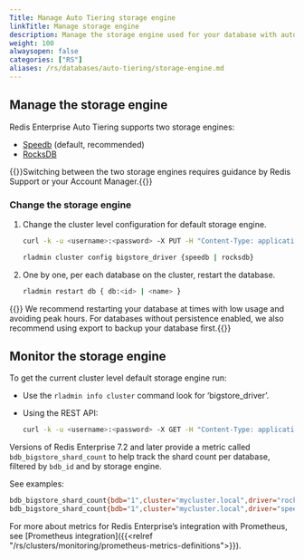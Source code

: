 ```yaml
---
Title: Manage Auto Tiering storage engine
linkTitle: Manage storage engine
description: Manage the storage engine used for your database with auto tiering enabled. 
weight: 100
alwaysopen: false
categories: ["RS"]
aliases: /rs/databases/auto-tiering/storage-engine.md
---
```


## Manage the storage engine

Redis Enterprise Auto Tiering supports two storage engines:

* [Speedb](https://www.speedb.io/) (default, recommended)
* [RocksDB](https://rocksdb.org/)

{{<note>}}Switching between the two storage engines requires guidance by Redis Support or your Account Manager.{{</note>}}

### Change the storage engine

1. Change the cluster level configuration for default storage engine.
     ``` sh
     curl -k -u <username>:<password> -X PUT -H "Content-Type: application/json" -d '{"bigstore_driver":"speedb"}' https://localhost:9443/v1/cluster
     ```

     ```sh
     rladmin cluster config bigstore_driver {speedb | rocksdb}
     ```

1. One by one, per each database on the cluster, restart the database.

     ```sh
     rladmin restart db { db:<id> | <name> }
     ```

{{<note>}} We recommend restarting your database at times with low usage and avoiding peak hours. For databases without persistence enabled, we also recommend using export to backup your database first.{{</note>}}

## Monitor the storage engine

To get the current cluster level default storage engine run:

* Use the `rladmin info cluster` command look for ‘bigstore_driver’.

* Using the REST API:

     ```sh
     curl -k -u <username>:<password> -X GET -H "Content-Type: application/json" https://localhost:9443/v1/cluster
     ```

Versions of Redis Enterprise 7.2 and later provide a metric called `bdb_bigstore_shard_count` to help track the shard count per database, filtered by `bdb_id` and by storage engine.

See examples:

  ```sh
  bdb_bigstore_shard_count{bdb="1",cluster="mycluster.local",driver="rocksdb"} 1.0
  bdb_bigstore_shard_count{bdb="1",cluster="mycluster.local",driver="speedb"} 2.0
  ```

For more about metrics for Redis Enterprise’s integration with Prometheus, see [Prometheus integration]({{<relref "/rs/clusters/monitoring/prometheus-metrics-definitions">}}).
